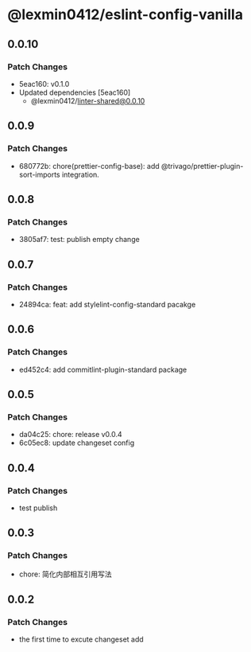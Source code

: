# @lexmin0412/eslint-config-vanilla

## 0.0.10

### Patch Changes

- 5eac160: v0.1.0
- Updated dependencies [5eac160]
  - @lexmin0412/linter-shared@0.0.10

## 0.0.9

### Patch Changes

- 680772b: chore(prettier-config-base): add @trivago/prettier-plugin-sort-imports integration.

## 0.0.8

### Patch Changes

- 3805af7: test: publish empty change

## 0.0.7

### Patch Changes

- 24894ca: feat: add stylelint-config-standard pacakge

## 0.0.6

### Patch Changes

- ed452c4: add commitlint-plugin-standard package

## 0.0.5

### Patch Changes

- da04c25: chore: release v0.0.4
- 6c05ec8: update changeset config

## 0.0.4

### Patch Changes

- test publish

## 0.0.3

### Patch Changes

- chore: 简化内部相互引用写法

## 0.0.2

### Patch Changes

- the first time to excute changeset add
